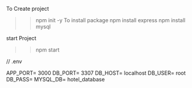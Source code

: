 To Create project 
 >> npm init -y
 To install package
 >> npm install express
 >>npm install mysql  

 start Project
 >> npm start


// .env


APP_PORT= 3000
DB_PORT= 3307
DB_HOST= localhost
DB_USER= root
DB_PASS=
MYSQL_DB= hotel_database